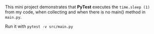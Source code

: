 This mini project demonstrates that **PyTest** executes the `time.sleep
(1)` from my code, when collecting and when there is no main() method in
 `main.py`.

Run it with `pytest -v src/main.py`